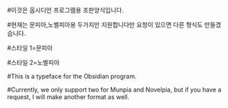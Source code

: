 #이것은 옵시디언 프로그램용 조판양식입니다.

#현재는 문피아,노벨피아용 두가지만 지원합니다만 요청이 있으면 다른 형식도 만들겠습니다.

#스타일 1=문피아

#스타일 2=노벨피아

#This is a typeface for the Obsidian program.

#Currently, we only support two for Munpia and Novelpia, but if you have a request, I will make another format as well.

